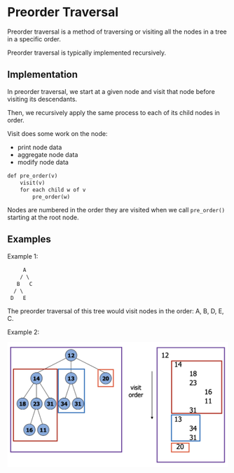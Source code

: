 # Preorder Traversal

Preorder traversal is a method of traversing or visiting all the nodes in a tree in a specific order.

Preorder traversal is typically implemented recursively.

## Implementation

In preorder traversal, we start at a given node and visit that node before visiting its descendants.

Then, we recursively apply the same process to each of its child nodes in order.

Visit does some work on the node:
- print node data
- aggregate node data
- modify node data

```
def pre_order(v)
    visit(v)
    for each child w of v
        pre_order(w)
```

Nodes are numbered in the order they are visited when we call `pre_order()` starting at the root node.

## Examples

Example 1:

```
     A
    / \
   B   C
  / \
 D   E
```

The preorder traversal of this tree would visit nodes in the order: A, B, D, E, C.

Example 2:

![preorder-traversal](images/preorder-traversal.png)
